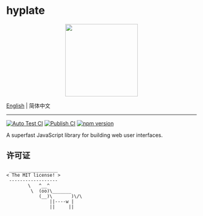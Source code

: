 # hyplate

<div style="text-align: center">
  <img src="./logo.png" width="192" height="192" />
</div>

[English](./README.md) | 简体中文

---

[![Auto Test CI](https://github.com/DarrenDanielDay/hyplate/actions/workflows/test.yml/badge.svg)](https://github.com/DarrenDanielDay/hyplate/actions/) [![Publish CI](https://github.com/DarrenDanielDay/hyplate/actions/workflows/publish.yml/badge.svg)](https://github.com/DarrenDanielDay/hyplate/actions/) [![npm version](https://badge.fury.io/js/hyplate.svg)](https://badge.fury.io/js/hyplate)

A superfast JavaScript library for building web user interfaces.

## 许可证

```text
 __________________
< The MIT license! >
 ------------------
        \   ^__^
         \  (oo)\_______
            (__)\       )\/\
                ||----w |
                ||     ||
```
